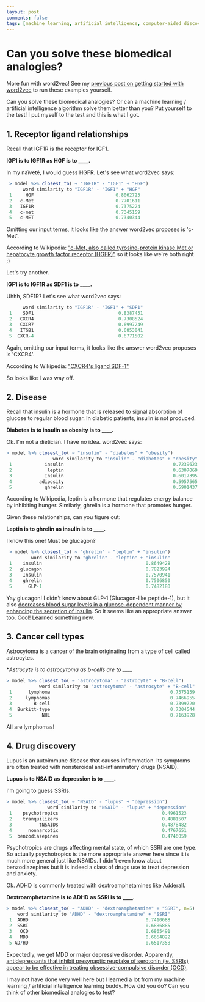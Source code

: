 ```yaml
---
layout: post
comments: false
tags: [machine learning, artificial intelligence, computer-aided discovery, word2vec]
---
```


# Can you solve these biomedical analogies?

More fun with word2vec! See my [previous post on getting started with word2vec](http://jef.works/blog/2018/02/06/fun-with-word2vec/) to run these examples yourself.

Can you solve these biomedical analogies? Or can a machine learning / artificial intelligence algorithm solve them better than you? Put yourself to the test! I put myself to the test and this is what I got.

## 1. Receptor ligand relationships

Recall that IGF1R is the receptor for IGF1.

**IGF1 is to IGF1R as HGF is to ____.**

In my naïveté, I would guess HGFR. Let's see what word2vec says:


```r
 > model %>% closest_to( ~ "IGF1R" - "IGF1" + "HGF")
      word similarity to "IGF1R" - "IGF1" + "HGF"
 1     HGF                              0.8062725
 2   c-Met                              0.7701611
 3   IGF1R                              0.7375224
 4   c-met                              0.7345159
 5   c-MET                              0.7340344
```

Omitting our input terms, it looks like the answer word2vec proposes is 'c-Met'.

According to Wikipedia: ["c-Met, also called tyrosine-protein kinase Met or hepatocyte growth factor receptor (HGFR)"](https://en.wikipedia.org/wiki/C-Met) so it looks like we're both right ;)

Let's try another. 

**IGF1 is to IGF1R as SDF1 is to ____.**

Uhhh, SDF1R? Let's see what word2vec says:

```r
      word similarity to "IGF1R" - "IGF1" + "SDF1"
 1    SDF1                               0.8387451
 2   CXCR4                               0.7308524
 3   CXCR7                               0.6997249
 4   ITGB1                               0.6853041
 5  CXCR-4                               0.6771502

```

Again, omitting our input terms, it looks like the answer word2vec proposes is 'CXCR4'.

According to Wikipedia: ["CXCR4's ligand SDF-1"](https://en.wikipedia.org/wiki/CXCR4)

So looks like I was way off.

## 2. Disease

Recall that insulin is a hormone that is released to signal absorption of glucose to regular blood sugar. In diabetic patients, insulin is not produced.

**Diabetes is to insulin as obesity is to ____.**

Ok. I'm not a dietician. I have no idea. word2vec says:

```r
> model %>% closest_to( ~ "insulin" - "diabetes" + "obesity")
                 word similarity to "insulin" - "diabetes" + "obesity"
 1            insulin                                        0.7239623
 2             leptin                                        0.6307069
 3            Insulin                                        0.6017395
 4          adiposity                                        0.5957565
 5            ghrelin                                        0.5901437
```

According to Wikipedia, leptin is a hormone that regulates energy balance by inhibiting hunger. Similarly, ghrelin is a hormone that promotes hunger.

Given these relationships, can you figure out:

**Leptin is to ghrelin as insulin is to ____.**

I know this one! Must be glucagon?

```r
 > model %>% closest_to( ~ "ghrelin" - "leptin" + "insulin")
         word similarity to "ghrelin" - "leptin" + "insulin"
 1    insulin                                      0.8649428
 2   glucagon                                      0.7823924
 3    Insulin                                      0.7570941
 4    ghrelin                                      0.7506850
 5      GLP-1                                      0.7482180

```

Yay glucagon! I didn't know about GLP-1 (Glucagon-like peptide-1), but it also [decreases blood sugar levels in a glucose-dependent manner by enhancing the secretion of insulin](https://en.wikipedia.org/wiki/Glucagon-like_peptide-1). So it seems like an appropriate answer too. Cool! Learned something new.

## 3. Cancer cell types

Astrocytoma is a cancer of the brain originating from a type of cell called astrocytes.

**Astrocyte is to astrocytoma as b-cells are to ____*

```r
> model %>% closest_to( ~ 'astrocytoma' - "astrocyte" + "B-cell")
            word similarity to "astrocytoma" - "astrocyte" + "B-cell"
 1      lymphoma                                            0.7575159
 2     lymphomas                                            0.7466955
 3        B-cell                                            0.7399720
 4  Burkitt-type                                            0.7304544
 5           NHL                                            0.7163928
```

All are lymphomas!

## 4. Drug discovery

Lupus is an autoimmune disease that causes inflammation. Its symptoms are often treated with nonsteroidal anti-inflammatory drugs (NSAID).

**Lupus is to NSAID as depression is to ____.**

I'm going to guess SSRIs.

```r
> model %>% closest_to( ~ "NSAID" - "lupus" + "depression")
               word similarity to "NSAID" - "lupus" + "depression"
 1    psychotropics                                      0.4961523
 2    tranquilizers                                      0.4881507
 3          tNSAIDs                                      0.4878482
 4      nonnarcotic                                      0.4767651
 5  benzodiazepines                                      0.4746059
```

Psychotropics are drugs affecting mental state, of which SSRI are one type. So actually psychotropics is the more appropriate answer here since it is much more general just like NSAIDs. I didn't even know about benzodiazepines but it is indeed a class of drugs use to treat depression and anxiety.

Ok. ADHD is commonly treated with dextroamphetamines like Adderall.

**Dextroamphetamine is to ADHD as SSRI is to ____.**

```r
> model %>% closest_to( ~ "ADHD" - "dextroamphetamine" + "SSRI", n=5)
    word similarity to "ADHD" - "dextroamphetamine" + "SSRI"
 1  ADHD                                           0.7410688
 2  SSRI                                           0.6886885
 3   OCD                                           0.6865491
 4   MDD                                           0.6664822
 5 AD/HD                                           0.6517358
```

Expectedly, we get MDD or major depressive disorder. Apparently, [antidepressants that inhibit presynaptic reuptake of serotonin (ie. SSRIs) appear to be effective in treating obsessive-compulsive disorder (OCD)](https://emedicine.medscape.com/article/1934139-medication?pa=qmhoq%2F0i3iWM3KUMMddIQdV94F%2BV0F1xWXYAowZcHJllaDKVGxDLwPCSbC4QleZx101hu2XZYTPBTatco%2FW9vSXZHQWXGyzgExYQKXXNXfA%3D).

I may not have done very well here but I learned a lot from my machine learning / artificial intelligence learning buddy. How did you do? Can you think of other biomedical analogies to test?
